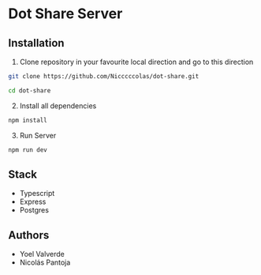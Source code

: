 # Dot Share Server

## Installation

1.  Clone repository in your favourite local direction and go to this direction

```bash
git clone https://github.com/Nicccccolas/dot-share.git

cd dot-share
```

2. Install all dependencies

```bash
npm install
```

3. Run Server

```bash
npm run dev
```

## Stack

- Typescript
- Express
- Postgres

## Authors

- Yoel Valverde
- Nicolás Pantoja
